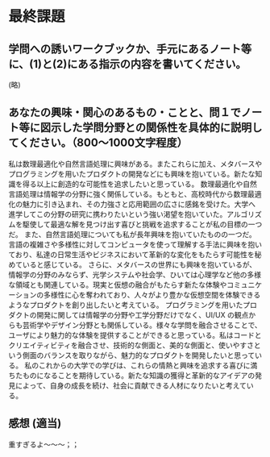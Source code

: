 # 最終課題

## 学問への誘いワークブックか、手元にあるノート等に、(1)と(2)にある指示の内容を書いてください。

(略)

## あなたの興味・関心のあるもの・ことと、問１でノート等に図示した学問分野との関係性を具体的に説明してください。（800～1000文字程度）
私は数理最適化や自然言語処理に興味がある。またこれらに加え、メタバースやプログラミングを用いたプロダクトの開発などにも興味を抱いている。新たな知識を得る以上に創造的な可能性を追求したいと思っている。
数理最適化や自然言語処理は情報学の分野に強く関係している。もともと、高校時代から数理最適化の魅力に引き込まれ、その力強さと応用範囲の広さに感銘を受けた。大学へ進学してこの分野の研究に携わりたいという強い渇望を抱いていた。アルゴリズムを駆使して最適な解を見つけ出す喜びと挑戦を追求することが私の目標の一つだ。
また、自然言語処理についても私が長年興味を抱いていたものの一つだ。言語の複雑さや多様性に対してコンピュータを使って理解する手法に興味を抱いており、私達の日常生活やビジネスにおいて革新的な変化をもたらす可能性を秘めていると感じている。
さらに、メタバースの世界にも興味を抱いているが、情報学の分野のみならず、光学システムや社会学、ひいては心理学など他の多様な領域とも関連している。現実と仮想の融合がもたらす新たな体験やコミュニケーションの多様性に心を奪われており、人々がより豊かな仮想空間を体験できるようなプロダクトを創り出したいと考えている。
プログラミングを用いたプロダクトの開発に関しては情報学の分野や工学分野だけでなく、UI/UX の観点からも芸術学やデザイン分野とも関係している。様々な学問を融合させることで、ユーザにより魅力的な体験を提供することができると思っている。私はコードとクリエイティビティを融合させ、技術的な側面と、美的な側面と、使いやすさという側面のバランスを取りながら、魅力的なプロダクトを開発したいと思っている。
私のこれからの大学での学びは、これらの情熱と興味を追求する喜びに満ちたものになることを期待している。新たな知識の獲得と革新的なアイデアの発見によって、自身の成長を続け、社会に貢献できる人材になりたいと考えている。

## 感想 (適当)
重すぎるよ～～～；；
